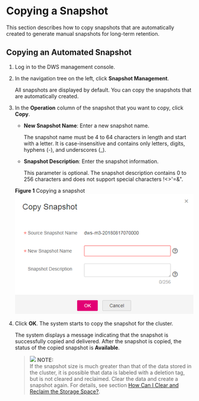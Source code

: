 # Copying a Snapshot<a name="dws_01_0085"></a>

This section describes how to copy snapshots that are automatically created to generate manual snapshots for long-term retention.

## Copying an Automated Snapshot<a name="section13594386114220"></a>

1.  Log in to the DWS management console.
2.  In the navigation tree on the left, click  **Snapshot Management**.

    All snapshots are displayed by default. You can copy the snapshots that are automatically created.

3.  In the  **Operation**  column of the snapshot that you want to copy, click  **Copy**.

    -   **New Snapshot Name**: Enter a new snapshot name.

        The snapshot name must be 4 to 64 characters in length and start with a letter. It is case-insensitive and contains only letters, digits, hyphens \(-\), and underscores \(\_\).

    -   **Snapshot Description**: Enter the snapshot information.

        This parameter is optional. The snapshot description contains 0 to 256 characters and does not support special characters !<\>'=&".

    **Figure  1**  Copying a snapshot<a name="fig7805133912488"></a>  
    ![](figures/copying-a-snapshot.png "copying-a-snapshot")

4.  Click  **OK**. The system starts to copy the snapshot for the cluster.

    The system displays a message indicating that the snapshot is successfully copied and delivered. After the snapshot is copied, the status of the copied snapshot is  **Available**.

    >![](/images/icon-note.gif) **NOTE:**   
    >If the snapshot size is much greater than that of the data stored in the cluster, it is possible that data is labeled with a deletion tag, but is not cleared and reclaimed. Clear the data and create a snapshot again. For details, see section  [How Can I Clear and Reclaim the Storage Space?](how-can-i-clear-and-reclaim-the-storage-space.md).  


